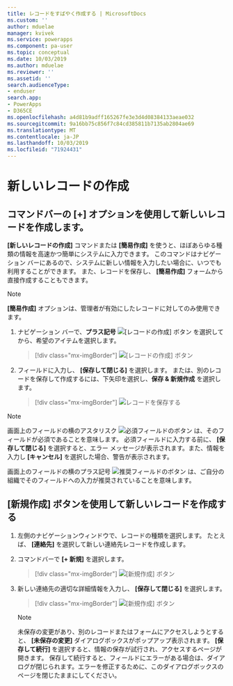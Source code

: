 ```yaml
---
title: レコードをすばやく作成する | MicrosoftDocs
ms.custom: ''
author: mduelae
manager: kvivek
ms.service: powerapps
ms.component: pa-user
ms.topic: conceptual
ms.date: 10/03/2019
ms.author: mduelae
ms.reviewer: ''
ms.assetid: ''
search.audienceType:
- enduser
search.app:
- PowerApps
- D365CE
ms.openlocfilehash: a4d81b9adff165267fe3e3d4d08384133aeae032
ms.sourcegitcommit: 9a16bb75c856f7c84cd385811b7135ab2804ae69
ms.translationtype: MT
ms.contentlocale: ja-JP
ms.lasthandoff: 10/03/2019
ms.locfileid: "71924431"
---
```

# <a name="create-a-new-record"></a>新しいレコードの作成

## <a name="create-a-new-record-using-the--option-on-the-command-bar"></a>コマンドバーの [+] オプションを使用して新しいレコードを作成します。

**[新しいレコードの作成]** コマンドまたは **[簡易作成]** を使うと、ほぼあらゆる種類の情報を高速かつ簡単にシステムに入力できます。 このコマンドはナビゲーション バーにあるので、システムに新しい情報を入力したい場合に、いつでも利用することができます。 また、レコードを保存し、 **[簡易作成]** フォームから直接作成することもできます。

> [!NOTE]
> **[簡易作成]** オプションは、管理者が有効にしたレコードに対してのみ使用できます。
    
1. ナビゲーション バーで、**プラス記号** ![[レコードの作成] ボタン](media/create-record-button.png "[レコードの作成] ボタン") を選択してから、希望のアイテムを選択します。  

    > [!div class="mx-imgBorder"] 
    > ![[レコードの作成] ボタン](media/newrecord1.png "[レコードの作成] ボタン")
  
2.  フィールドに入力し、 **[保存して閉じる]** を選択します。 または、別のレコードを保存して作成するには、下矢印を選択し、**保存 & 新規作成** を選択します。

     > [!div class="mx-imgBorder"] 
     > ![レコードを保存する](media/quick_create.png "レコードを保存する")
  
> [!NOTE]
> 画面上のフィールドの横のアスタリスク ![必須フィールドのボタン](media/required-field-button.png "必須フィールドのボタン") は、そのフィールドが必須であることを意味します。 必須フィールドに入力する前に、 **[保存して閉じる]** を選択すると、エラー メッセージが表示されます。また、情報を入力し **[キャンセル]** を選択した場合、警告が表示されます。
>   
> 画面上のフィールドの横のプラス記号 ![推奨フィールドのボタン](media/recommended-field-button.png "推奨フィールドのボタン") は、ご自分の組織でそのフィールドへの入力が推奨されていることを意味します。  


## <a name="create-a-new-record-using-the-new-button"></a>[新規作成] ボタンを使用して新しいレコードを作成する 

1. 左側のナビゲーションウィンドウで、レコードの種類を選択します。 たとえば、 **[連絡先]** を選択して新しい連絡先レコードを作成します。
2. コマンドバーで **[+ 新規]** を選択します。

    > [!div class="mx-imgBorder"] 
    > ![[新規作成] ボタン](media/newrecord2.png "[新規作成] ボタン")
  
3. 新しい連絡先の適切な詳細情報を入力し、 **[保存して閉じる]** を選択します。

    > [!div class="mx-imgBorder"] 
    > ![[新規作成] ボタン](media/newrecord3.png "[新規作成] ボタン")

    > [!NOTE]
    > 未保存の変更があり、別のレコードまたはフォームにアクセスしようとすると、 **[未保存の変更]** ダイアログボックスがポップアップ表示されます。 **[保存して続行]** を選択すると、情報の保存が試行され、アクセスするページが開きます。 保存して続行すると、フィールドにエラーがある場合は、ダイアログが閉じられます。エラーを修正するために、このダイアログボックスのページを閉じたままにしてください。
